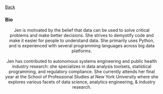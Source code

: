[Back](https://zenjen-devs.github.io)

### Bio

<p align="center">
Jen is motivated by the belief that data can be used to solve critical problems and make better decisions. She strives to demystify code and make it easier for people to understand data. She primarily uses Python, and is experienced with several programming languages across big data platforms.
  <br>
  <br>
Jen has contributed to autonomous systems engineering and public health industry research: she specializes in data analysis toolsets, statistical programming, and regulatory compliance. She currently attends her final year at the School of Professional Studies at New York University where she explores various facets of data science, analytics engineering, & industry research. 
  </p>


